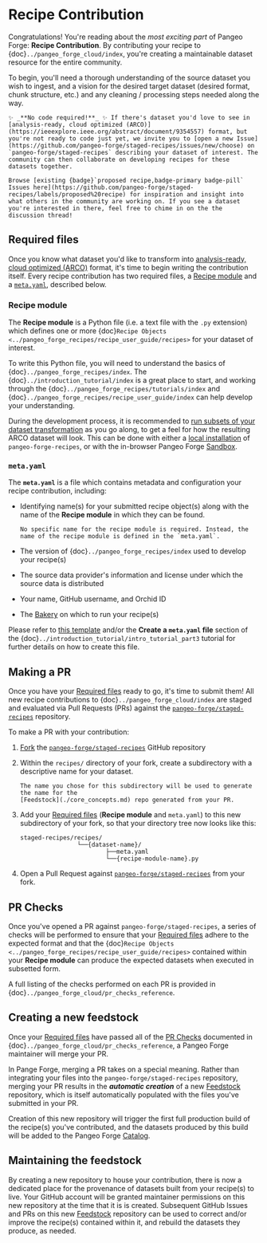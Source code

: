 # Recipe Contribution

Congratulations! You're reading about the _most exciting part_ of Pangeo Forge: **Recipe Contribution**. By contributing your recipe to {doc}`../pangeo_forge_cloud/index`, you're creating a maintainable dataset resource for the entire community.

To begin, you'll need a thorough understanding of the source dataset you wish to ingest, and a vision for the desired target dataset (desired format, chunk structure, etc.) and any cleaning / processing steps needed along the way.

```{note}
✨ _**No code required!**_ ✨ If there's dataset you'd love to see in [analysis-ready, cloud optimized (ARCO)](https://ieeexplore.ieee.org/abstract/document/9354557) format, but you're not ready to code just yet, we invite you to [open a new Issue](https://github.com/pangeo-forge/staged-recipes/issues/new/choose) on `pangeo-forge/staged-recipes` describing your dataset of interest. The community can then collaborate on developing recipes for these datasets together.

Browse [existing {badge}`proposed recipe,badge-primary badge-pill` Issues here](https://github.com/pangeo-forge/staged-recipes/labels/proposed%20recipe) for inspiration and insight into what others in the community are working on. If you see a dataset you're interested in there, feel free to chime in on the the discussion thread!
```

## Required files

Once you know what dataset you'd like to transform into [analysis-ready, cloud optimized (ARCO)](https://ieeexplore.ieee.org/abstract/document/9354557) format, it's time to begin writing the contribution itself. Every recipe contribution has two required files, a [Recipe module](#recipe-module) and a [`meta.yaml`](#metayaml), described below.

### Recipe module

The **Recipe module** is a Python file (i.e. a text file with the `.py` extension) which defines one or more {doc}`Recipe Objects <../pangeo_forge_recipes/recipe_user_guide/recipes>` for your dataset of interest.

To write this Python file, you will need to understand the basics of {doc}`../pangeo_forge_recipes/index`. The {doc}`../introduction_tutorial/index` is a great place to start, and working through the {doc}`../pangeo_forge_recipes/tutorials/index` and {doc}`../pangeo_forge_recipes/recipe_user_guide/index` can help develop your understanding.

During the development process, it is recommended to [run subsets of your dataset transformation](../introduction_tutorial/intro_tutorial_part2.ipynb) as you go along, to get a feel for how the resulting ARCO dataset will look. This can be done with either a [local installation](../pangeo_forge_recipes/installation.md) of `pangeo-forge-recipes`, or with the in-browser Pangeo Forge [Sandbox](../pangeo_forge_recipes/installation.md).

### `meta.yaml`

The **`meta.yaml`** is a file which contains metadata and configuration your recipe contribution, including:

- Identifying name(s) for your submitted recipe object(s) along with the name of the **Recipe module** in which they can be found.

    ```{note}
    No specific name for the recipe module is required. Instead, the name of the recipe module is defined in the `meta.yaml`.
    ```

- The version of {doc}`../pangeo_forge_recipes/index` used to develop your recipe(s)
- The source data provider's information and license under which the source data is distributed
- Your name, GitHub username, and Orchid ID
- The [Bakery](./core_concepts.md) on which to run your recipe(s)

Please refer to [this template](https://github.com/pangeo-forge/sandbox/blob/main/recipe/meta.yaml) and/or the **Create a `meta.yaml` file** section of the {doc}`../introduction_tutorial/intro_tutorial_part3` tutorial for further details on how to create this file.


## Making a PR

Once you have your [Required files](#required-files) ready to go, it's time to submit them! All new recipe contributions to {doc}`../pangeo_forge_cloud/index` are staged and evaluated via Pull Requests (PRs) against the [`pangeo-forge/staged-recipes`](https://github.com/pangeo-forge/staged-recipes) repository.

To make a PR with your contribution:

1.  [Fork](https://docs.github.com/en/free-pro-team@latest/github/getting-started-with-github/fork-a-repo) the [`pangeo-forge/staged-recipes`](https://github.com/pangeo-forge/staged-recipes) GitHub repository
2. Within the `recipes/` directory of your fork, create a subdirectory with a descriptive name for your dataset.

    ```{note}
    The name you chose for this subdirectory will be used to generate the name for the
    [Feedstock](./core_concepts.md) repo generated from your PR.
    ```

3. Add your [Required files](#required-files) (**Recipe module** and `meta.yaml`) to this new subdirectory of your fork, so that your directory tree now looks like this:

    ```
    staged-recipes/recipes/
                    └──{dataset-name}/
                            ├──meta.yaml
                            └──{recipe-module-name}.py
    ```

3. Open a Pull Request against [`pangeo-forge/staged-recipes`](https://github.com/pangeo-forge/staged-recipes) from your fork.


## PR Checks

Once you've opened a PR against `pangeo-forge/staged-recipes`, a series of checks will be performed to ensure that your [Required files](#required-files) adhere to the expected format and that the {doc}`Recipe Objects <../pangeo_forge_recipes/recipe_user_guide/recipes>` contained within your **Recipe module** can produce the expected datasets when executed in subsetted form.

A full listing of the checks performed on each PR is provided in {doc}`../pangeo_forge_cloud/pr_checks_reference`.

## Creating a new feedstock

Once your [Required files](#required-files) have passed all of the [PR Checks](#pr-checks) documented in {doc}`../pangeo_forge_cloud/pr_checks_reference`, a Pangeo Forge maintainer will merge your PR.

In Pange Forge, merging a PR takes on a special meaning. Rather than integrating your files into the `pangeo-forge/staged-recipes` repository, merging your PR results in the _**automatic creation**_ of a new [Feedstock](core_concepts.md) repository, which is itself automatically populated with the files you've submitted in your PR.

Creation of this new repository will trigger the first full production build of the recipe(s) you've contributed, and the datasets produced by this build will be added to the Pangeo Forge [Catalog](core_concepts.md).

## Maintaining the feedstock

By creating a new repository to house your contribution, there is now a dedicated place for the provenance of datasets built from your recipe(s) to live. Your GitHub account will be granted maintainer permissions on this new repository at the time that it is is created. Subsequent GitHub Issues and PRs on this new [Feedstock](core_concepts.md) repository can be used to correct and/or improve the recipe(s) contained within it, and rebuild the datasets they produce, as needed.
